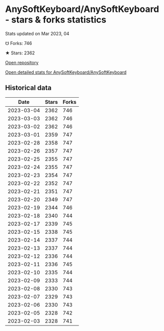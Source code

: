 # AnySoftKeyboard/AnySoftKeyboard - stars & forks statistics

Stats updated on Mar 2023, 04

☋ Forks: 746

★ Stars: 2362

[Open repository](https://github.com/AnySoftKeyboard/AnySoftKeyboard)

[Open detailed stats for AnySoftKeyboard/AnySoftKeyboard](https://reviewgithub.com/rep/AnySoftKeyboard/AnySoftKeyboard)

## Historical data
| Date | Stars | Forks |
|------|-------|-------|
| 2023-03-04 | 2362 | 746 | 
| 2023-03-03 | 2362 | 746 | 
| 2023-03-02 | 2362 | 746 | 
| 2023-03-01 | 2359 | 747 | 
| 2023-02-28 | 2358 | 747 | 
| 2023-02-26 | 2357 | 747 | 
| 2023-02-25 | 2355 | 747 | 
| 2023-02-24 | 2355 | 747 | 
| 2023-02-23 | 2354 | 747 | 
| 2023-02-22 | 2352 | 747 | 
| 2023-02-21 | 2351 | 747 | 
| 2023-02-20 | 2349 | 747 | 
| 2023-02-19 | 2344 | 746 | 
| 2023-02-18 | 2340 | 744 | 
| 2023-02-17 | 2339 | 745 | 
| 2023-02-15 | 2338 | 745 | 
| 2023-02-14 | 2337 | 744 | 
| 2023-02-13 | 2337 | 744 | 
| 2023-02-12 | 2336 | 744 | 
| 2023-02-11 | 2336 | 745 | 
| 2023-02-10 | 2335 | 744 | 
| 2023-02-09 | 2333 | 744 | 
| 2023-02-08 | 2330 | 743 | 
| 2023-02-07 | 2329 | 743 | 
| 2023-02-06 | 2330 | 743 | 
| 2023-02-05 | 2328 | 742 | 
| 2023-02-03 | 2328 | 741 | 

